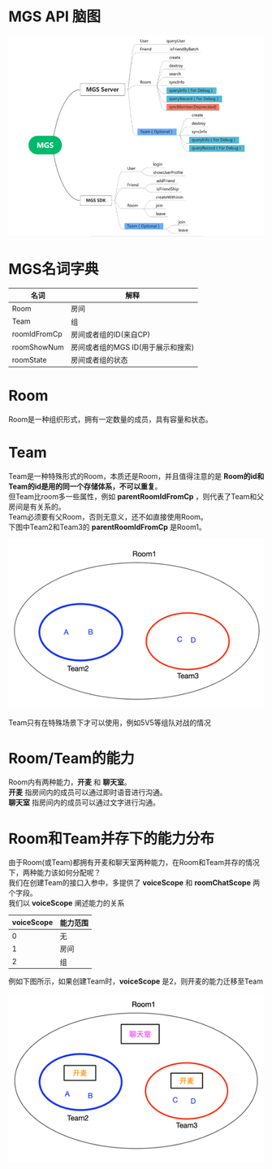 # MGS API 脑图
![img.png](img/api-mind.png)

# MGS名词字典

|  名词   | 解释  |
|  ----  | ----  |
| Room  | 房间 |
| Team  | 组 |
| roomIdFromCp  | 房间或者组的ID(来自CP) |
| roomShowNum  | 房间或者组的MGS ID(用于展示和搜索) |
| roomState  | 房间或者组的状态|

# Room
Room是一种组织形式，拥有一定数量的成员，具有容量和状态。



# Team
Team是一种特殊形式的Room，本质还是Room，并且值得注意的是 **Room的id和Team的id是用的同一个存储体系，不可以重复**。  
但Team比room多一些属性，例如 **parentRoomIdFromCp** ，则代表了Team和父房间是有关系的。  
Team必须要有父Room，否则无意义，还不如直接使用Room。  
下图中Team2和Team3的 **parentRoomIdFromCp** 是Room1。 

![img_1.png](img/Room-Team-1.png)

Team只有在特殊场景下才可以使用，例如5V5等组队对战的情况

# Room/Team的能力
Room内有两种能力，**开麦** 和 **聊天室**。  
**开麦** 指房间内的成员可以通过即时语音进行沟通。  
**聊天室** 指房间内的成员可以通过文字进行沟通。

# Room和Team并存下的能力分布
由于Room(或Team)都拥有开麦和聊天室两种能力，在Room和Team并存的情况下，两种能力该如何分配呢？  
我们在创建Team的接口入参中，多提供了 **voiceScope** 和 **roomChatScope** 两个字段。  
我们以 **voiceScope** 阐述能力的关系

|  voiceScope   | 能力范围 |
|  ----  | ----  |
| 0  | 无 |
| 1  | 房间 |
| 2  | 组  |

例如下图所示，如果创建Team时，**voiceScope** 是2，则开麦的能力迁移至Team

![img.png](img/Room-Team-2.png)
